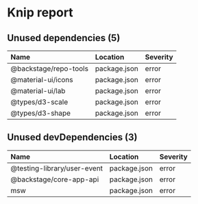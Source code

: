 # Knip report

## Unused dependencies (5)

| Name                  | Location     | Severity |
| :-------------------- | :----------- | :------- |
| @backstage/repo-tools | package.json | error    |
| @material-ui/icons    | package.json | error    |
| @material-ui/lab      | package.json | error    |
| @types/d3-scale       | package.json | error    |
| @types/d3-shape       | package.json | error    |

## Unused devDependencies (3)

| Name                        | Location     | Severity |
| :-------------------------- | :----------- | :------- |
| @testing-library/user-event | package.json | error    |
| @backstage/core-app-api     | package.json | error    |
| msw                         | package.json | error    |

